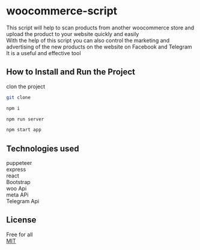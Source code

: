 # woocommerce-script<br />

This script will help to scan products from another woocommerce store and upload  the  product to your website quickly and easily<br />
With the help of this script you can also control the marketing and advertising of the new products on the website on Facebook and Telegram
It is a useful and effective tool

## How to Install and Run the Project<br />

clon the project <br />
```bash
git clone
```
```bash
npm i
```
```bash
npm run server
```
```bash
npm start app
```

## Technologies used<br />

puppeteer<br />
express<br />
react<br />
Bootstrap<br />
woo Api<br />
meta APi<br />
Telegram Api<br />

## License <br />
Free for all<br />
[MIT](https://choosealicense.com/licenses/mit/)

